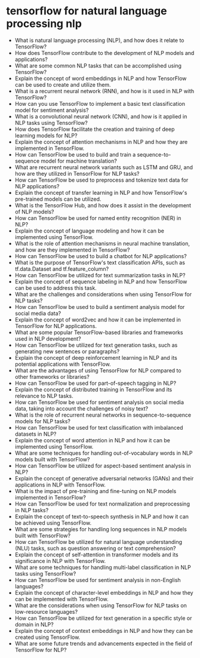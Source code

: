 # tensorflow for natural language processing nlp

- What is natural language processing (NLP), and how does it relate to TensorFlow?
- How does TensorFlow contribute to the development of NLP models and applications?
- What are some common NLP tasks that can be accomplished using TensorFlow?
- Explain the concept of word embeddings in NLP and how TensorFlow can be used to create and utilize them.
- What is a recurrent neural network (RNN), and how is it used in NLP with TensorFlow?
- How can you use TensorFlow to implement a basic text classification model for sentiment analysis?
- What is a convolutional neural network (CNN), and how is it applied in NLP tasks using TensorFlow?
- How does TensorFlow facilitate the creation and training of deep learning models for NLP?
- Explain the concept of attention mechanisms in NLP and how they are implemented in TensorFlow.
- How can TensorFlow be used to build and train a sequence-to-sequence model for machine translation?
- What are recurrent neural network variants such as LSTM and GRU, and how are they utilized in TensorFlow for NLP tasks?
- How can TensorFlow be used to preprocess and tokenize text data for NLP applications?
- Explain the concept of transfer learning in NLP and how TensorFlow's pre-trained models can be utilized.
- What is the TensorFlow Hub, and how does it assist in the development of NLP models?
- How can TensorFlow be used for named entity recognition (NER) in NLP?
- Explain the concept of language modeling and how it can be implemented using TensorFlow.
- What is the role of attention mechanisms in neural machine translation, and how are they implemented in TensorFlow?
- How can TensorFlow be used to build a chatbot for NLP applications?
- What is the purpose of TensorFlow's text classification APIs, such as tf.data.Dataset and tf.feature_column?
- How can TensorFlow be utilized for text summarization tasks in NLP?
- Explain the concept of sequence labeling in NLP and how TensorFlow can be used to address this task.
- What are the challenges and considerations when using TensorFlow for NLP tasks?
- How can TensorFlow be used to build a sentiment analysis model for social media data?
- Explain the concept of word2vec and how it can be implemented in TensorFlow for NLP applications.
- What are some popular TensorFlow-based libraries and frameworks used in NLP development?
- How can TensorFlow be utilized for text generation tasks, such as generating new sentences or paragraphs?
- Explain the concept of deep reinforcement learning in NLP and its potential applications with TensorFlow.
- What are the advantages of using TensorFlow for NLP compared to other frameworks or libraries?
- How can TensorFlow be used for part-of-speech tagging in NLP?
- Explain the concept of distributed training in TensorFlow and its relevance to NLP tasks.
- How can TensorFlow be used for sentiment analysis on social media data, taking into account the challenges of noisy text?
- What is the role of recurrent neural networks in sequence-to-sequence models for NLP tasks?
- How can TensorFlow be used for text classification with imbalanced datasets in NLP?
- Explain the concept of word attention in NLP and how it can be implemented using TensorFlow.
- What are some techniques for handling out-of-vocabulary words in NLP models built with TensorFlow?
- How can TensorFlow be utilized for aspect-based sentiment analysis in NLP?
- Explain the concept of generative adversarial networks (GANs) and their applications in NLP with TensorFlow.
- What is the impact of pre-training and fine-tuning on NLP models implemented in TensorFlow?
- How can TensorFlow be used for text normalization and preprocessing in NLP tasks?
- Explain the concept of text-to-speech synthesis in NLP and how it can be achieved using TensorFlow.
- What are some strategies for handling long sequences in NLP models built with TensorFlow?
- How can TensorFlow be utilized for natural language understanding (NLU) tasks, such as question answering or text comprehension?
- Explain the concept of self-attention in transformer models and its significance in NLP with TensorFlow.
- What are some techniques for handling multi-label classification in NLP tasks using TensorFlow?
- How can TensorFlow be used for sentiment analysis in non-English languages?
- Explain the concept of character-level embeddings in NLP and how they can be implemented with TensorFlow.
- What are the considerations when using TensorFlow for NLP tasks on low-resource languages?
- How can TensorFlow be utilized for text generation in a specific style or domain in NLP?
- Explain the concept of context embeddings in NLP and how they can be created using TensorFlow.
- What are some future trends and advancements expected in the field of TensorFlow for NLP?